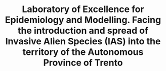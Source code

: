---
layout: project_page
title: "Laboratory of Excellence for Epidemiology and Modelling. Facing the introduction and spread of Invasive Alien Species (IAS) into the territory of the Autonomous Province of Trento"
responsibles: "Andrea Pugliese"
coordinators: "Fondazione Edmund Mach"
sponsor: "Provincia Autonoma di Trento"
tender: "PAT_Grandi Progetti_2012"
begin: "01/09/2013"
end: "28/02/2017"
abstract: 
partners: "Istituto Zooprofilattico Sperimentale delle Venezie, Università Commerciale 'Luigi Bocconi', Fondazione Bruno Kessler, Università degli Studi di Trento"
---